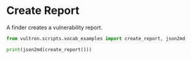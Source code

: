 # Create Report

A finder creates a vulnerability report.

```python exec="true" idprefix=""
from vultron.scripts.vocab_examples import create_report, json2md

print(json2md(create_report()))
```
